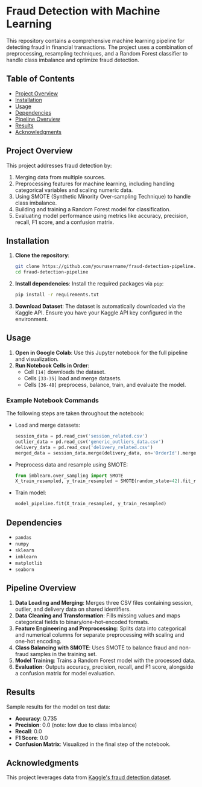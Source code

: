 # Fraud Detection with Machine Learning

This repository contains a comprehensive machine learning pipeline for detecting fraud in financial transactions. The project uses a combination of preprocessing, resampling techniques, and a Random Forest classifier to handle class imbalance and optimize fraud detection.

## Table of Contents
- [Project Overview](#project-overview)
- [Installation](#installation)
- [Usage](#usage)
- [Dependencies](#dependencies)
- [Pipeline Overview](#pipeline-overview)
- [Results](#results)
- [Acknowledgments](#acknowledgments)

## Project Overview
This project addresses fraud detection by:
1. Merging data from multiple sources.
2. Preprocessing features for machine learning, including handling categorical variables and scaling numeric data.
3. Using SMOTE (Synthetic Minority Over-sampling Technique) to handle class imbalance.
4. Building and training a Random Forest model for classification.
5. Evaluating model performance using metrics like accuracy, precision, recall, F1 score, and a confusion matrix.

## Installation
1. **Clone the repository**:
   ```bash
   git clone https://github.com/yourusername/fraud-detection-pipeline.git
   cd fraud-detection-pipeline
   ```
2. **Install dependencies**:
   Install the required packages via `pip`:
   ```bash
   pip install -r requirements.txt
   ```
3. **Download Dataset**:
   The dataset is automatically downloaded via the Kaggle API. Ensure you have your Kaggle API key configured in the environment.

## Usage
1. **Open in Google Colab**: Use this Jupyter notebook for the full pipeline and visualization.
2. **Run Notebook Cells in Order**:
   - Cell `[14]` downloads the dataset.
   - Cells `[33-35]` load and merge datasets.
   - Cells `[36-48]` preprocess, balance, train, and evaluate the model.

### Example Notebook Commands
The following steps are taken throughout the notebook:

- Load and merge datasets:
    ```python
    session_data = pd.read_csv('session_related.csv')
    outlier_data = pd.read_csv('generic_outliers_data.csv')
    delivery_data = pd.read_csv('delivery_related.csv')
    merged_data = session_data.merge(delivery_data, on='OrderId').merge(outlier_data, on='CustId')
    ```

- Preprocess data and resample using SMOTE:
    ```python
    from imblearn.over_sampling import SMOTE
    X_train_resampled, y_train_resampled = SMOTE(random_state=42).fit_resample(X_train_transformed, y_train)
    ```

- Train model:
    ```python
    model_pipeline.fit(X_train_resampled, y_train_resampled)
    ```

## Dependencies
- `pandas`
- `numpy`
- `sklearn`
- `imblearn`
- `matplotlib`
- `seaborn`

## Pipeline Overview
1. **Data Loading and Merging**: Merges three CSV files containing session, outlier, and delivery data on shared identifiers.
2. **Data Cleaning and Transformation**: Fills missing values and maps categorical fields to binary/one-hot-encoded formats.
3. **Feature Engineering and Preprocessing**: Splits data into categorical and numerical columns for separate preprocessing with scaling and one-hot encoding.
4. **Class Balancing with SMOTE**: Uses SMOTE to balance fraud and non-fraud samples in the training set.
5. **Model Training**: Trains a Random Forest model with the processed data.
6. **Evaluation**: Outputs accuracy, precision, recall, and F1 score, alongside a confusion matrix for model evaluation.

## Results
Sample results for the model on test data:
- **Accuracy**: 0.735
- **Precision**: 0.0 (note: low due to class imbalance)
- **Recall**: 0.0
- **F1 Score**: 0.0
- **Confusion Matrix**: Visualized in the final step of the notebook.

## Acknowledgments
This project leverages data from [Kaggle's fraud detection dataset](https://www.kaggle.com/datasets/kartikkkc/fraud-data).
